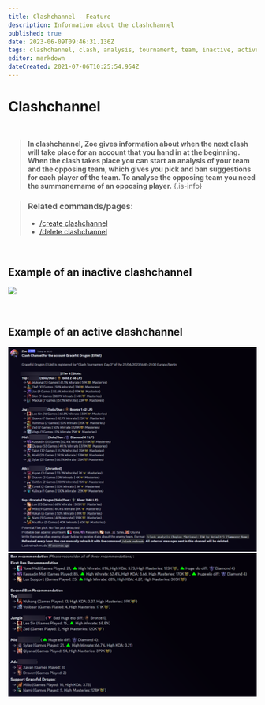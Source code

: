 ```yaml
---
title: Clashchannel - Feature
description: Information about the clashchannel
published: true
date: 2023-06-09T09:46:31.136Z
tags: clashchannel, clash, analysis, tournament, team, inactive, active
editor: markdown
dateCreated: 2021-07-06T10:25:54.954Z
---
```


# Clashchannel

<br>

>**In clashchannel, Zoe gives information about when the next clash will take place for an account that you hand in at the beginning. When the clash takes place you can start an analysis of your team and the opposing team, which gives you pick and ban suggestions for each player of the team. To analyse the opposing team you need the summonername of an opposing player.** 
>{.is-info}


>### Related commands/pages:
>-   [/create clashchannel](/en/commands/create/clashChannel/)
>-   [/delete clashchannel](/en/commands/delete/clashChannel/)

<br>

## Example of an inactive clashchannel

![](/new_clashinactive.png)

<br>

## Example of an active clashchannel

![new_clash_analysis.png](/new_clash_analysis.png)
![new_clash_analysis_bans.png](/new_clash_analysis_bans.png)